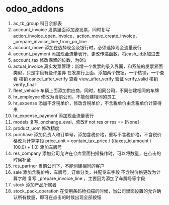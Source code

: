 # odoo_addons
1. ac_tb_group 科目余额表
2. account_invoice 发票里面添加源发票，同时复写action_invoice_open_invoice，action_move_create_invoice，_prepare_invoice_line_from_po_line
3. account_move 添加在选择现金及银行时，必须选择现金流量表行
4. account_payment 添加现金流量表行，更改传递函数，将cash_id添加进去
5. account_tax 修改保留的位数，为8位
6. actual_invoice 真实发票管理：新增一个发票的录入界面，和系统的发票界面类似，只是字段有些许差异
                  在发票行上面，添加两个按钮，一个核销，一个查看
                  核销 cancel_after_verify
                  查看 view_after_verify
                  验证 verify_valid
                  核销 verify_final
7. fleet_vehicle 车辆上面添加供应商，同时，相同公司，不同创建相同的车牌
8. hr_employee 修改为当前公司，不能创建相同的员工
9. hr_expense 添加不含税单价，修改含税单价，不含税单价由含税单价计算得来
10. hr_expense_payment 添加现金流量表行
11. models 复写_onchange_eval，修改if not res or res == [None]
12. product_uom 修改精度
13. purchase  添加负责人和订单号，添加含税价格，重写不含税价格，不含税价格改为计算字段
              price_unit = contain_tax_price / ((taxes_id.amount / 100.0) + 1.0)
              添加车牌号
14. res_company 添加公司允许在仓库里面扫描操作时，可以将数量，在点击的时候补全
15. res_partner 当前公司下，不能创建相同的客户
16. sale 添加含税价格，车牌号，订单分类，共配专车字段
        不含税价格更改为计算字段
        复写 _prepare_invoice_line ，主要因为添加了车牌号等字段
17. stock 添加产品所属者
18. stock_pack_operation 在使用条码枪扫描的时候，当公司里面设置的允许确认所有数量，即可在点击的时候出现全部按钮
